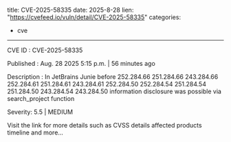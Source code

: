  
title: CVE-2025-58335
date: 2025-8-28
lien: "https://cvefeed.io/vuln/detail/CVE-2025-58335"
categories:
  - cve
---

CVE ID : CVE-2025-58335

Published :  Aug. 28
2025
5:15 p.m. | 56 minutes ago

Description : In JetBrains Junie before 252.284.66
251.284.66
243.284.66
252.284.61
251.284.61
243.284.61
252.284.50
252.284.54
251.284.54
251.284.50
243.284.54
243.284.50 information disclosure was possible via search_project function

Severity: 5.5 | MEDIUM

Visit the link for more details
such as CVSS details
affected products
timeline
and more...
